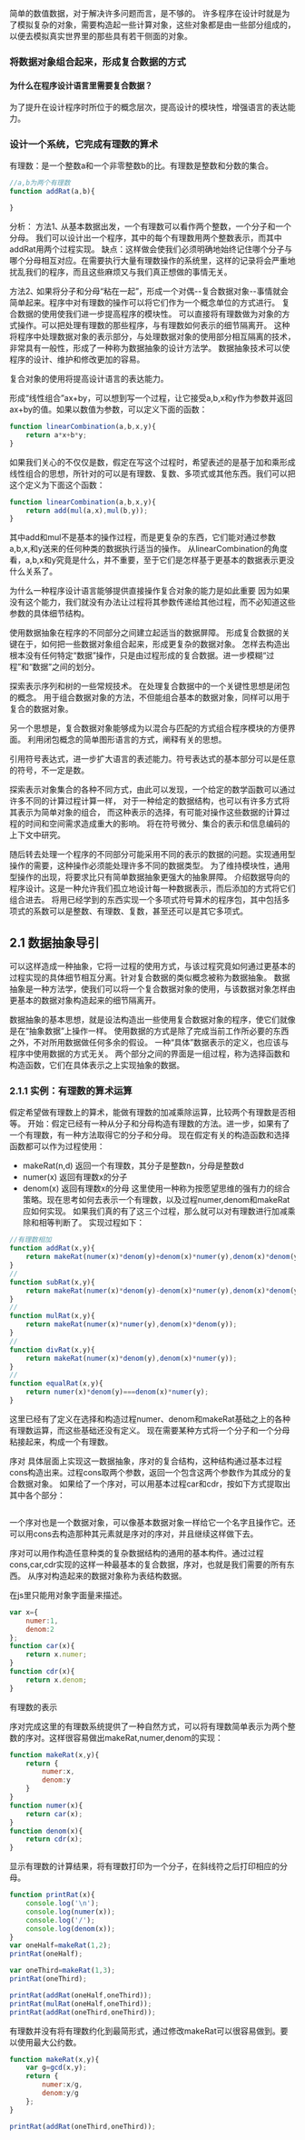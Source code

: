 简单的数值数据，对于解决许多问题而言，是不够的。
许多程序在设计时就是为了模拟复杂的对象，需要构造起一些计算对象，这些对象都是由一些部分组成的，以便去模拟真实世界里的那些具有若干侧面的对象。

 ### 将数据对象组合起来，形成复合数据的方式
 #### 为什么在程序设计语言里需要复合数据？
 为了提升在设计程序时所位于的概念层次，提高设计的模块性，增强语言的表达能力。

### 设计一个系统，它完成有理数的算术
有理数：是一个整数a和一个非零整数b的比。有理数是整数和分数的集合。
```js
//a,b为两个有理数
function addRat(a,b){

}
```
分析：
 方法1､
 从基本数据出发，一个有理数可以看作两个整数，一个分子和一个分母。
 我们可以设计出一个程序，其中的每个有理数用两个整数表示，而其中addRat用两个过程实现。
 缺点：这样做会使我们必须明确地始终记住哪个分子与哪个分母相互对应。在需要执行大量有理数操作的系统里，这样的记录将会严重地扰乱我们的程序，而且这些麻烦又与我们真正想做的事情无关。

方法2､
如果将分子和分母“粘在一起”，形成一个对偶--复合数据对象--事情就会简单起来。程序中对有理数的操作可以将它们作为一个概念单位的方式进行。
复合数据的使用使我们进一步提高程序的模块性。
可以直接将有理数做为对象的方式操作。可以把处理有理数的那些程序，与有理数如何表示的细节隔离开。
这种将程序中处理数据对象的表示部分，与处理数据对象的使用部分相互隔离的技术，非常具有一般性，形成了一种称为数据抽象的设计方法学。
数据抽象技术可以使程序的设计、维护和修改更加的容易。

复合对象的使用将提高设计语言的表达能力。

形成“线性组合”ax+by，可以想到写一个过程，让它接受a,b,x和y作为参数并返回ax+by的值。如果以数值为参数，可以定义下面的函数：
```js
function linearCombination(a,b,x,y){
    return a*x+b*y;
}
```
如果我们关心的不仅仅是数，假定在写这个过程时，希望表述的是基于加和乘形成线性组合的思想，所针对的可以是有理数、复数、多项式或其他东西。我们可以把这个定义为下面这个函数：
```js
function linearCombination(a,b,x,y){
    return add(mul(a,x),mul(b,y));
}
```
其中add和mul不是基本的操作过程，而是更复杂的东西，它们能对通过参数a,b,x,和y送来的任何种类的数据执行适当的操作。
从linearCombination的角度看，a,b,x和y究竟是什么，并不重要，至于它们是怎样基于更基本的数据表示更没什么关系了。

为什么一种程序设计语言能够提供直接操作复合对象的能力是如此重要
因为如果没有这个能力，我们就没有办法让过程将其参数传递给其他过程，而不必知道这些参数的具体细节结构。

使用数据抽象在程序的不同部分之间建立起适当的数据屏障。
形成复合数据的关键在于，如何把一些数据对象组合起来，形成更复杂的数据对象。
怎样去构造出根本没有任何特定“数据”操作，只是由过程形成的复合数据。进一步模糊“过程”和“数据”之间的划分。

探索表示序列和树的一些常规技术。
在处理复合数据中的一个关键性思想是闭包的概念。
用于组合数据对象的方法，不但能组合基本的数据对象，同样可以用于复合的数据对象。

另一个思想是，复合数据对象能够成为以混合与匹配的方式组合程序模块的方便界面。
利用闭包概念的简单图形语言的方式，阐释有关的思想。

引用符号表达式，进一步扩大语言的表述能力。符号表达式的基本部分可以是任意的符号，不一定是数。

探索表示对象集合的各种不同方式，由此可以发现，一个给定的数学函数可以通过许多不同的计算过程计算一样，
对于一种给定的数据结构，也可以有许多方式将其表示为简单对象的组合，
而这种表示的选择，有可能对操作这些数据的计算过程的时间和空间需求造成重大的影响。
将在符号微分、集合的表示和信息编码的上下文中研究。

随后转去处理一个程序的不同部分可能采用不同的表示的数据的问题。实现通用型操作的需要，这种操作必须能处理许多不同的数据类型。
为了维持模块性，通用型操作的出现，将要求比只有简单数据抽象更强大的抽象屏障。
介绍数据导向的程序设计。这是一种允许我们孤立地设计每一种数据表示，而后添加的方式将它们组合进去。
将用已经学到的东西实现一个多项式符号算术的程序包，其中包括多项式的系数可以是整数、有理数、复数，甚至还可以是其它多项式。


## 2.1 数据抽象导引
可以这样造成一种抽象，它将一过程的使用方式，与该过程究竟如何通过更基本的过程实现的具体细节相互分离。针对复合数据的类似概念被称为数据抽象。
数据抽象是一种方法学，使我们可以将一个复合数据对象的使用，与该数据对象怎样由更基本的数据对象构造起来的细节隔离开。

数据抽象的基本思想，就是设法构造出一些使用复合数据对象的程序，使它们就像是在“抽象数据”上操作一样。
使用数据的方式是除了完成当前工作所必要的东西之外，不对所用数据做任何多余的假设。
一种“具体”数据表示的定义，也应该与程序中使用数据的方式无关。
两个部分之间的界面是一组过程，称为选择函数和构造函数，它们在具体表示之上实现抽象的数据。

### 2.1.1 实例：有理数的算术运算
假定希望做有理数上的算术，能做有理数的加减乘除运算，比较两个有理数是否相等。
开始：假定已经有一种从分子和分母构造有理数的方法。进一步，如果有了一个有理数，有一种方法取得它的分子和分母。
现在假定有关的构造函数和选择函数都可以作为过程使用：
- makeRat(n,d) 返回一个有理数，其分子是整数n，分母是整数d
- numer(x) 返回有理数x的分子
- denom(x) 返回有理数x的分母
这里使用一种称为按愿望思维的强有力的综合策略。现在思考如何去表示一个有理数，以及过程numer,denom和makeRat应如何实现。
如果我们真的有了这三个过程，那么就可以对有理数进行加减乘除和相等判断了。
实现过程如下：
```js
//有理数相加
function addRat(x,y){
    return makeRat(numer(x)*denom(y)+denom(x)*numer(y),denom(x)*denom(y));
}
//
function subRat(x,y){
    return makeRat(numer(x)*denom(y)-denom(x)*numer(y),denom(x)*denom(y));
}
//
function mulRat(x,y){
    return makeRat(numer(x)*numer(y),denom(x)*denom(y));
}
//
function divRat(x,y){
    return makeRat(numer(x)*denom(y),denom(x)*numer(y));
}
//
function equalRat(x,y){
    return numer(x)*denom(y)===denom(x)*numer(y);
}
```
这里已经有了定义在选择和构造过程numer、denom和makeRat基础之上的各种有理数运算，而这些基础还没有定义。
现在需要某种方式将一个分子和一个分母粘接起来，构成一个有理数。

序对 
具体层面上实现这一数据抽象，序对的复合结构，这种结构通过基本过程cons构造出来。过程cons取两个参数，返回一个包含这两个参数作为其成分的复合数据对象。
如果给了一个序对，可以用基本过程car和cdr，按如下方式提取出其中各个部分：
```js
```
一个序对也是一个数据对象，可以像基本数据对象一样给它一个名字且操作它。还可以用cons去构造那种其元素就是序对的序对，并且继续这样做下去。

序对可以用作构造任意种类的复杂数据结构的通用的基本构件。通过过程cons,car,cdr实现的这样一种最基本的复合数据，序对，也就是我们需要的所有东西。
从序对构造起来的数据对象称为表结构数据。

在js里只能用对象字面量来描述。
```js
var x={
    numer:1,
    denom:2
};
function car(x){
    return x.numer;
}
function cdr(x){
    return x.denom;
}
```
有理数的表示

序对完成这里的有理数系统提供了一种自然方式，可以将有理数简单表示为两个整数的序对。这样很容易做出makeRat,numer,denom的实现：
```js
function makeRat(x,y){
    return {
        numer:x,
        denom:y
    }
}
function numer(x){
    return car(x);
}
function denom(x){
    return cdr(x);
}
```
显示有理数的计算结果，将有理数打印为一个分子，在斜线符之后打印相应的分母。
```js
function printRat(x){
    console.log('\n');
    console.log(numer(x));
    console.log('/');
    console.log(denom(x));
}
var oneHalf=makeRat(1,2);
printRat(oneHalf);

var oneThird=makeRat(1,3);
printRat(oneThird);

printRat(addRat(oneHalf,oneThird));
printRat(mulRat(oneHalf,oneThird));
printRat(addRat(oneThird,oneThird));
```
有理数并没有将有理数约化到最简形式，通过修改makeRat可以很容易做到。要以使用最大公约数。
```js
function makeRat(x,y){
    var g=gcd(x,y);
    return {
        numer:x/g,
        denom:y/g
    };
}

printRat(addRat(oneThird,oneThird));
```

 







